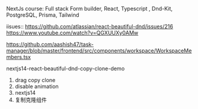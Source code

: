 NextJs course: Full stack Form builder, React, Typescript , Dnd-Kit, PostgreSQL, Prisma, Tailwind

iisues::
https://github.com/atlassian/react-beautiful-dnd/issues/216
https://www.youtube.com/watch?v=QGXUUXy0AMw

https://github.com/aashish47/task-manager/blob/master/frontend/src/components/workspace/WorkspaceMembers.tsx

nextjs14-react-beautiful-dnd-copy-clone-demo 
1. drag copy clone 
2. disable animation
3. nextjs14
4. 复制克隆组件